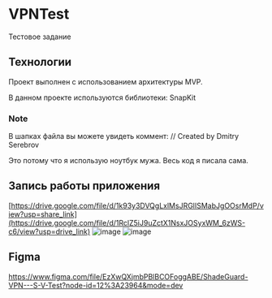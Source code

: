 # VPNTest
Тестовое задание

## Технологии
Проект выполнен с использованием архитектуры MVP.

В данном проекте используются библиотеки:
SnapKit

### Note
В шапках файла вы можете увидеть коммент:
//  Created by Dmitry Serebrov

Это потому что я использую ноутбук мужа. Весь код я писала сама.

## Запись работы приложения
[https://drive.google.com/file/d/1k93y3DVQgLxlMsJRGlISMabJgOOsrMdP/view?usp=share_link](https://drive.google.com/file/d/1RclZ5iJ9uZctX1NsxJOSyxWM_6zWS-c6/view?usp=drive_link)
![image](https://github.com/leilatl/GeoAtlasTestTask/assets/46998891/840257e4-e689-4203-a796-aed075c6899c) 
![image](https://github.com/leilatl/GeoAtlasTestTask/assets/46998891/7e3df8b3-13fa-4867-b3fb-d83885c9c2af)

## Figma
https://www.figma.com/file/EzXwQXjmbPBlBCOFoggABE/ShadeGuard-VPN---S-V-Test?node-id=12%3A23964&mode=dev 
